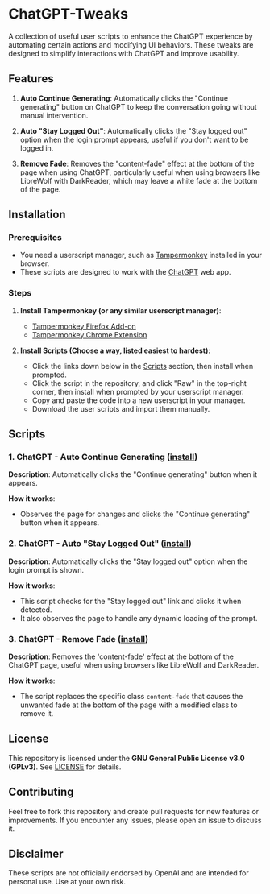 # ChatGPT-Tweaks

A collection of useful user scripts to enhance the ChatGPT experience by automating certain actions and modifying UI behaviors. These tweaks are designed to simplify interactions with ChatGPT and improve usability.

## Features

1. **Auto Continue Generating**: 
   Automatically clicks the "Continue generating" button on ChatGPT to keep the conversation going without manual intervention.

2. **Auto "Stay Logged Out"**: 
   Automatically clicks the "Stay logged out" option when the login prompt appears, useful if you don't want to be logged in.

3. **Remove Fade**: 
   Removes the "content-fade" effect at the bottom of the page when using ChatGPT, particularly useful when using browsers like LibreWolf with DarkReader, which may leave a white fade at the bottom of the page.

## Installation

### Prerequisites

- You need a userscript manager, such as [Tampermonkey](https://www.tampermonkey.net/) installed in your browser.
- These scripts are designed to work with the [ChatGPT](https://chatgpt.com/) web app.

### Steps

1. **Install Tampermonkey (or any similar userscript manager)**:
   - [Tampermonkey Firefox Add-on](https://addons.mozilla.org/en-US/firefox/addon/tampermonkey/)
   - [Tampermonkey Chrome Extension](https://chromewebstore.google.com/detail/tampermonkey/dhdgffkkebhmkfjojejmpbldmpobfkfo)
   
2. **Install Scripts (Choose a way, listed easiest to hardest)**:
   - Click the links down below in the [Scripts](https://github.com/NikoboiNFTB/ChatGPT-Tweaks/tree/main?tab=readme-ov-file#scripts) section, then install when prompted.
   - Click the script in the repository, and click "Raw" in the top-right corner, then install when prompted by your userscript manager.
   - Copy and paste the code into a new userscript in your manager.
   - Download the user scripts and import them manually.

## Scripts

### 1. ChatGPT - Auto Continue Generating ([install](https://github.com/NikoboiNFTB/ChatGPT-Tweaks/raw/refs/heads/main/Auto-Continue-Generating-1.0.user.js))

**Description**: Automatically clicks the "Continue generating" button when it appears.

**How it works**: 
- Observes the page for changes and clicks the "Continue generating" button when it appears.

### 2. ChatGPT - Auto "Stay Logged Out" ([install](https://github.com/NikoboiNFTB/ChatGPT-Tweaks/raw/refs/heads/main/Auto-Stay-Logged-Out-1.0.user.js))

**Description**: Automatically clicks the "Stay logged out" option when the login prompt is shown.

**How it works**:
- This script checks for the "Stay logged out" link and clicks it when detected.
- It also observes the page to handle any dynamic loading of the prompt.

### 3. ChatGPT - Remove Fade ([install](https://github.com/NikoboiNFTB/ChatGPT-Tweaks/raw/refs/heads/main/ChatGPT-Remove-Fade-1.0.user.js))

**Description**: Removes the 'content-fade' effect at the bottom of the ChatGPT page, useful when using browsers like LibreWolf and DarkReader.

**How it works**:
- The script replaces the specific class `content-fade` that causes the unwanted fade at the bottom of the page with a modified class to remove it.

## License

This repository is licensed under the **GNU General Public License v3.0 (GPLv3)**. See [LICENSE](LICENSE) for details.

## Contributing

Feel free to fork this repository and create pull requests for new features or improvements. If you encounter any issues, please open an issue to discuss it.

## Disclaimer

These scripts are not officially endorsed by OpenAI and are intended for personal use. Use at your own risk.
